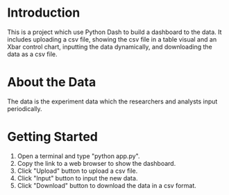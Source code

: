 # Introduction
This is a project which use Python Dash to build a dashboard to the data. It includes uploading a csv file, showing the csv file in a table visual and an Xbar control chart, inputting the data dynamically, and downloading the data as a csv file.
<br />
# About the Data
The data is the experiment data which the researchers and analysts input periodically.
<br />
# Getting Started
1. Open a terminal and type "python app.py".
2. Copy the link to a web browser to show the dashboard.
3. Click "Upload" button to upload a csv file.
4. Click "Input" button to input the new data.
5. Click "Download" button to download the data in a csv format.
